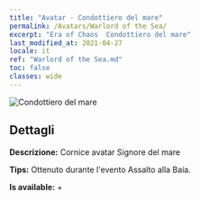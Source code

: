 ```yaml
---
title: "Avatar - Condottiero del mare"
permalink: /Avatars/Warlord of the Sea/
excerpt: "Era of Chaos  Condottiero del mare"
last_modified_at: 2021-04-27
locale: it
ref: "Warlord of the Sea.md"
toc: false
classes: wide
---
```

 ![Condottiero del mare](/images/a/avatarFrame_202.png)

## Dettagli

 **Descrizione:** Cornice avatar Signore del mare 

 **Tips:** Ottenuto durante l'evento Assalto alla Baia. 

 **Is available:**  + 


